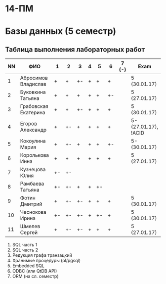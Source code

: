 # 14-ПМ
# Базы данных (5 семестр)
## Таблица выполнения лабораторных работ

| NN  | ФИО                  | 1   | 2   | 3   | 4   | 5   | 6   | 7 (-) | Exam |
| --- | -------------------- | --- | --- | --- | --- | --- | --- | ----- | ---- |
| 1   | Абросимов Владислав  | +   | +   | +-  | +   | +   | +   |       | 5 (30.01.17)    |
| 2   | Буковкина Татьяна    | +   | +   | +   | +   | +   | +-  |       | 5 (27.01.17)     |
| 3   | Грабовская Екатерина | +   | +   | +-  | +   | +   | +   |       | 5 (30.01.17)    |
| 4   | Егоров Александр     | +   | +-  | +   | +   | +   | +   |       | 5- (27.01.17), !ACID |
| 5   | Кокоулина Мария      | +   | +-  | +   | +   | +   | +-  |       | 5- (30.01.17)    |
| 6   | Королькова Инна      | +   | +   | +   | +   | +   | +   |       | 5 (27.01.17)    |
| 7   | Кузнецова Юлия       | +-  | +-  |     |     |     |     |       |      |
| 8   | Рамбаева Татьяна     | +-  | +-  | +   | +   | +-  |     |       |      |
| 9   | Фотин Дмитрий        | +   | +-  | +-  | +   | +   | +   |       | 5 (30.01.17)    |
| 10  | Чеснокова Ирина      | +-  | +-  | +-  | +   | +-  | +   |       | 5 (30.01.17)     |
| 11  | Шмелев Сергей        | +   | +-  | +-  | +   | +   | +   |       | 5 (27.01.17)   |

1. SQL часть 1
2. SQL часть 2
3. Редукция графа транзацкий
4. Хранимые процедуры (pl/pgsql)
5. Embedded SQL
6. ODBC (или QtDB API)
7. ORM (на сл. семестр)
